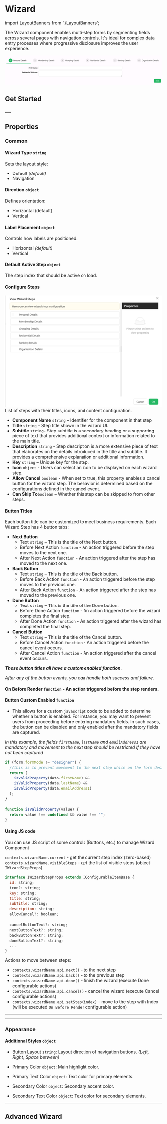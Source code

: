 # Wizard

import LayoutBanners from './LayoutBanners';

The Wizard component enables multi-step forms by segmenting fields across several pages with navigation controls. It's ideal for complex data entry processes where progressive disclosure improves the user experience.

[//]: # '<iframe width="100%" height="500" src="https://pd-docs-adminportal-test.shesha.dev/shesha/forms-designer/?id=747834b4-9ef8-4088-a951-e976776b19ec" title="Wizard Component" ></iframe>'

![Image](../Layouts/images/wizard1.png)

## **Get Started**

<LayoutBanners url="https://app.guideflow.com/embed/3r3w71vf9k" type={1}/>
___

## **Properties**

### Common

#### **Wizard Type** `string`

Sets the layout style:

- Default *(default)*
- Navigation

#### **Direction** ``object``
Defines orientation:

- Horizontal (default)
- Vertical

#### **Label Placement** ``object``

Controls how labels are positioned:

- Horizontal *(default)*
- Vertical

#### **Default Active Step** ``object``
The step index that should be active on load.

#### **Configure Steps**
![Image](../Layouts/images/wizard2.png)
List of steps with their titles, icons, and content configuration.
- **Component Name** `string` – Identifier for the component in that step
- **Title** `string` – Step title shown in the wizard UI.
- **Subtitle** `string`- Step subtitle is a secondary heading or a supporting piece of text that provides additional context or information related to the main title.
- **Description** `string` - Step description is a more extensive piece of text that elaborates on the details introduced in the title and subtitle. It provides a comprehensive explanation or additional information.
- **Key** `string` – Unique key for the step.
- **Icon** `object` - Users can select an icon to be displayed on each wizard step.
- **Allow Cancel** `boolean` - When set to true, this property enables a cancel button for the wizard step. The behavior is determined based on the configurations defined in the cancel event.
- **Can Skip To**`boolean` – Whether this step can be skipped to from other steps.

#### Button Titles
Each button title can be customized to meet business requirements. Each Wizard Step has 4 button tabs:

- **Next Button**
    - Text `string` – This is the title of the Next button.
    - Before Next Action `function` - An action triggered before the step moves to the next one.
    - After Next Action `function` - An action triggered after the step has moved to the next one.
- **Back Button**
    - Text `string` – This is the title of the Back button.
    - Before Back Action `function` - An action triggered before the step moves to the previous one.
    - After Back Action `function` - An action triggered after the step has moved to the previous one.
- **Done Button**
    - Text `string` – This is the title of the Done button.
    - Before Done Action `function` - An action triggered before the wizard completes the final step.
    - After Done Action `function` - An action triggered after the wizard has completed the final step.
- **Cancel Button**
    - Text `string` – This is the title of the Cancel button.
    - Before Cancel Action `function` - An action triggered before the cancel event occurs.
    - After Cancel Action  `function` - An action triggered after the cancel event occurs.

_**These button titles all have a custom enabled function**_.

_After any of the button events, you can handle both success and failure._

#### On Before Render `function` -  An action triggered before the step renders.

#### Button Custom Enabled `function`

- This allows for a custom `javascript` code to be added to determine whether a button is enabled. For instance, you may want to prevent users from proceeding before entering mandatory fields. In such cases, the button can be disabled and only enabled after the mandatory fields are captured.

_In this example, the fields `firstName`, `lastName` and `emailAddress1` are mandatory and movement to the next step should be restricted if they have not been captured_

```javascript
if (form.formMode != "designer") {
  //this is to prevent movement to the next step while on the form designer
  return (
    isValidProperty(data.firstName) &&
    isValidProperty(data.lastName) &&
    isValidProperty(data.emailAddress1)
  );
}

function isValidProperty(value) {
  return value !== undefined && value !== "";
}
```

#### Using JS code
You can use JS script of some controls (Buttons, etc.) to manage Wizard Component

`contexts.wizardName.current` - get the current step index (zero-based)
`contexts.wizardName.visibleSteps` - get the list of visible steps (object `IWizardStepProps`)

```javascript
interface IWizardStepProps extends IConfigurableItemBase {
  id: string;
  icon?: string;
  key: string;
  title: string;
  subTitle: string;
  description: string;
  allowCancel?: boolean;

  cancelButtonText?: string;
  nextButtonText?: string;
  backButtonText?: string;
  doneButtonText?: string;
  ...
}
```

Actions to move between steps:
- `contexts.wizardName.api.next()` - to the next step
- `contexts.wizardName.api.back()` - to the previous step
- `contexts.wizardName.api.done()` - finish the wizard (execute Done configurable actions)
- `contexts.wizardName.api.cancel()` - cancel the wizard (execute Cancel configurable actions)
- `contexts.wizardName.api.setStep(index)` - move to the step with Index (will be executed `On Before Render` configurable action)
___

___

### Appearance

#### **Additional Styles** ``object``

- Button Layout ``string``: Layout direction of navigation buttons. *(Left, Right, Space between)*

- Primary Color `object`: Main highlight color.

- Primary Text Color `object`: Text color for primary elements.

- Secondary Color `object`: Secondary accent color.

- Secondary Text Color `object`: Text color for secondary elements.

___

## **Advanced Wizard**

<LayoutBanners url="https://app.guideflow.com/embed/dkdwl20a9r" type={1}/>
